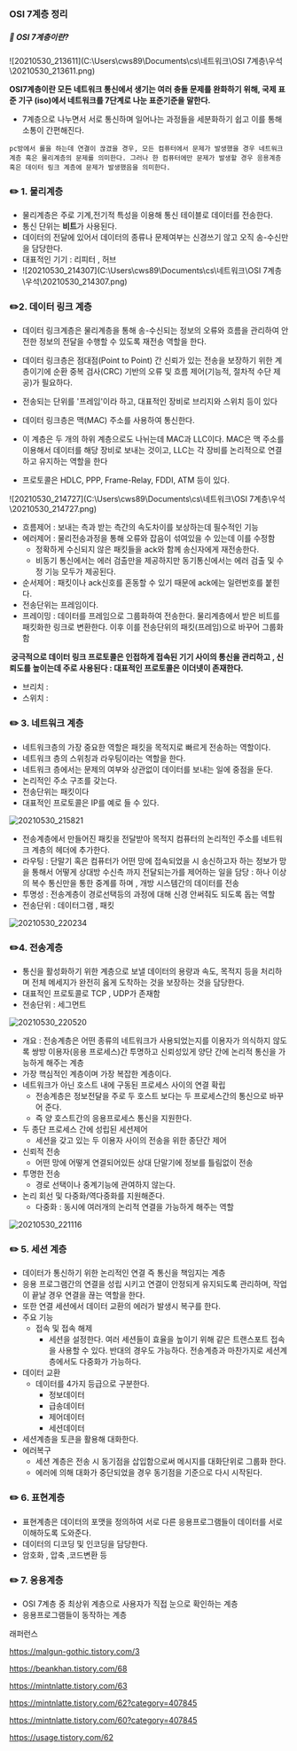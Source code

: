 ### OSI 7계층 정리



##### :checkered_flag: OSI 7계층이란?

![20210530_213611](C:\Users\cws89\Documents\cs\네트워크\OSI 7계층\우석\20210530_213611.png)

<b>OSI7계층이란 모든 네트워크 통신에서 생기는 여러 충돌 문제를 완화하기 위해, 국제 표준 기구 (iso)에서 네트워크를 7단계로 나눈 표준기준을 말한다.</b>

- 7계층으로 나누면서 서로 통신하며 일어나는 과정들을 세분화하기 쉽고 이를 통해 소통이 간편해진다.

`pc방에서 롤을 하는데 연결이 끊겼을 경우, 모든 컴퓨터에서 문제가 발생했을 경우 네트워크 계층 혹은 물리계층의 문제를 의미한다. 그러나 한 컴퓨터에만 문제가 발생할 경우 응용계층 혹은 데이터 링크 계층에 문제가 발생했음을 의미한다.`



### :pencil2: 1. 물리계층

- 물리계층은 주로 기계,전기적 특성을 이용해 통신 테이블로 데이터를 전송한다.
- 통신 단위는 <b>비트</b>가 사용된다.
- 데이터의 전달에 있어서 데이터의 종류나 문제여부는 신경쓰기 않고 오직 송-수신만을 담당한다.
- 대표적인 기기 : 리피터 , 허브
- ![20210530_214307](C:\Users\cws89\Documents\cs\네트워크\OSI 7계층\우석\20210530_214307.png)





### :pencil2:2. 데이터 링크 계층

- 데이터 링크계층은 물리계층을 통해 송-수신되는 정보의 오류와 흐름을 관리하여 안전한 정보의 전달을 수행할 수 있도록 재전송 역할을 한다.
- 데이터 링크층은 점대점(Point to Point) 간 신뢰가 있는 전송을 보장하기 위한 계층이기에 순환 중복 검사(CRC) 기반의 오류 및 흐름 제어(기능적, 절차적 수단 제공)가 필요하다.
- 전송되는 단위를 '프레임'이라 하고, 대표적인 장비로 브리지와 스위치 등이 있다
- 데이터 링크층은 맥(MAC) 주소를 사용하여 통신한다.
- 이 계층은 두 개의 하위 계층으로도 나뉘는데 MAC과 LLC이다. MAC은 맥 주소를 이용해서 데이터를 해당 장비로 보내는 것이고, LLC는 각 장비를 논리적으로 연결하고 유지하는 역할을 한다

- 프로토콜은 HDLC, PPP, Frame-Relay, FDDI, ATM 등이 있다.

![20210530_214727](C:\Users\cws89\Documents\cs\네트워크\OSI 7계층\우석\20210530_214727.png)

- 흐름제어 : 보내는 측과 받는 측간의 속도차이를 보상하는데 필수적인 기능
- 에러제어 : 물리전송과정을 통해 오류와 잡음이 섞여있을 수 있는데 이를 수정함
  - 정확하게 수신되지 않은 패킷들을 ack와 함께 송신자에게 재전송한다.
  - 비동기 통신에서는 에러 검출만을 제공하지만 동기통신에서는 에러 검출 및 수정 기능 모두가 제공된다.
- 순서제어 : 패킷이나 ack신호를 혼동할 수 있기 때문에 ack에는 일련번호를 붙힌다.
- 전송단위는 프레임이다.
- 프레이밍 : 데이터를 프레임으로 그룹화하여 전송한다. 물리계층에서 받은 비트를 패킷화한 링크로 변환한다. 이후 이를 전송단위의 패킷(프레임)으로 바꾸어 그룹화함



<b> 궁극적으로 데이터 링크 프로토콜은 인접하게 접속된 기기 사이의 통신을 관리하고 , 신뢰도를 높이는데 주로 사용된다 : 대표적인 프로토콜은 이더넷이 존재한다.</b>



- 브리치 : 
- 스위치 :



### :pencil2: 3. 네트워크 계층

- 네트워크층의 가장 중요한 역할은 패킷을 목적지로 빠르게 전송하는 역할이다.
- 네트워크 층의 스위칭과 라우팅이라는 역할을 한다.
- 네트워크 층에서는 문제의 여부와 상관없이 데이터를 보내는 일에 중점을 둔다.
- 논리적인 주소 구조를 갖는다.
- 전송단위는 패킷이다
- 대표적인 프로토콜은 IP를 예로 들 수 있다.

![20210530_215821](20210530_215821.png)

- 전송계층에서 만들어진 패킷을 전달받아 목적지 컴퓨터의 논리적인 주소를 네트워크 계층의 헤더에 추가한다.
- 라우팅 : 단말기 혹은 컴퓨터가 어떤 망에 접속되었을 시 송신하고자 하는 정보가 망을 통해서 어떻게 상대방 수신측 까지 전달되는가를 제어하는 일을 담당 : 하나 이상의 복수 통신만을 통한 중계를 하며 , 개방 시스템간의 데이터를 전송
- 투명성 : 전송계층이 경로선택등의 과정에 대해 신경 안써줘도 되도록 돕는 역할
- 전송단위 : 데이터그램 , 패킷

![20210530_220234](20210530_220234.png)



### :pencil2:4. 전송계층

- 통신을 활성화하기 위한 계층으로 보낼 데이터의 용량과 속도, 목적지 등을 처리하며 전체 메세지가 완전히 옳게 도착하는 것을 보장하는 것을 담당한다.
- 대표적인 프로토콜로 TCP , UDP가 존재함
- 전송단위 : 세그먼트

![20210530_220520](20210530_220520.png)

- 개요 : 전송계층은 어떤 종류의 네트워크가 사용되었는지를 이용자가 의식하지 않도록 쌍방 이용자(응용 프로세스)간 투명하고 신뢰성있게 양단 간에 논리적 통신을 가능하게 해주는 계층
- 가장 핵심적인 계층이며 가장 복잡한 계층이다.
- 네트워크가 아닌 호스트 내에 구동된 프로세스 사이의 연결 확립
  - 전송계층은 정보전달을 주로 두 호스트 보다는 두 프로세스간의 통신으로 바꾸어 준다.
  - 즉 양 호스트간의 응용프로세스 통신을 지원한다.
- 두 종단 프로세스 간에 성립된 세션제어
  - 세션을 갖고 있는 두 이용자 사이의 전송을 위한 종단간 제어
- 신뢰적 전송 
  - 어떤 망에 어떻게 연결되어있든 상대 단말기에 정보를 틀림없이 전송
- 투명한 전송
  - 경로 선택이나 중계기능에 관여하지 않는다.
- 논리 회선 및 다중화/역다중화를 지원해준다.
  - 다중화 : 동시에 여러개의 논리적 연결을 가능하게 해주는 역할



![20210530_221116](20210530_221116.png)



### :pencil2: 5. 세션 계층

- 데이터가 통신하기 위한 논리적인 연결 즉 통신을 책임지는 계층
- 응용 프로그램간의 연결을 성립 시키고 연결이 안정되게 유지되도록 관리하며, 작업이 끝날 경우 연결을 끊는 역할을 한다.
- 또한 연결 세션에서 데이터 교환의 에러가 발생시 복구를 한다.
- 주요 기능
  - 접속 및 접속 해제
    - 세션을 설정한다. 여러 세션들이 효율을 높이기 위해 같은 트랜스포트 접속을 사용할 수 있다. 반대의 경우도 가능하다. 전송계층과 마찬가지로 세션계층에서도 다중화가 가능하다.
- 데이터 교환
  - 데이터를 4가지 등급으로 구분한다. 
    - 정보데이터
    - 급송데이터
    - 제어데이터
    - 세션데이터 
- 세션계층을 토큰을 활용해 대화한다.
- 에러복구
  - 세션 계층은 전송 시 동기점을 삽입함으로써 메시지를 대화단위로 그룹화 한다.
  - 에러에 의해 대화가 중단되었을 경우 동기점을 기준으로 다시 시작된다.



### :pencil2: 6. 표현계층

- 표현계층은 데이터의 포맷을 정의하여 서로 다른 응용프로그램들이 데이터를 서로 이해하도록 도와준다.
- 데이터의 디코딩 및 인코딩을 담당한다.
- 암호화 , 압축 ,코드변환 등



### :pencil2: 7. 응용계층 

- OSI 7계층 중 최상위 계층으로 사용자가 직접 눈으로 확인하는 계층
- 응용프로그램들이 동작하는 계층













래퍼런스

https://malgun-gothic.tistory.com/3

https://beankhan.tistory.com/68

https://mintnlatte.tistory.com/63

https://mintnlatte.tistory.com/62?category=407845

https://mintnlatte.tistory.com/60?category=407845

https://usage.tistory.com/62
